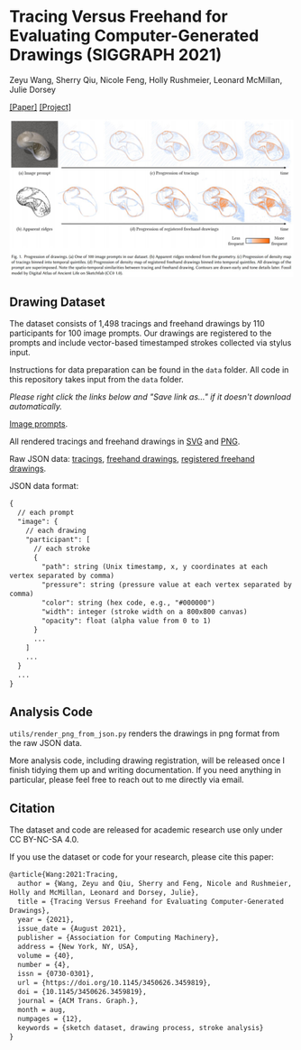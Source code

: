 # Tracing Versus Freehand for Evaluating Computer-Generated Drawings (SIGGRAPH 2021)

Zeyu Wang, Sherry Qiu, Nicole Feng, Holly Rushmeier, Leonard McMillan, Julie Dorsey

[[Paper]](https://graphics.cs.yale.edu/sites/default/files/tracing-vs-freehand_0.pdf)
[[Project]](https://zachzeyuwang.github.io/tracing-vs-freehand)

![teaser](teaser.jpg)

## Drawing Dataset

The dataset consists of 1,498 tracings and freehand drawings by 110 participants for 100 image prompts. Our drawings are registered to the prompts and include vector-based timestamped strokes collected via stylus input.

Instructions for data preparation can be found in the `data` folder. All code in this repository takes input from the `data` folder.

*Please right click the links below and "Save link as..." if it doesn't download automatically.*

[Image prompts](http://tracer.cs.yale.edu:8000/tracing-vs-freehand/data/images.zip).

All rendered tracings and freehand drawings in [SVG](http://tracer.cs.yale.edu:8000/tracing-vs-freehand/data/svg.zip) and [PNG](http://tracer.cs.yale.edu:8000/tracing-vs-freehand/data/png.zip).

Raw JSON data: [tracings](http://tracer.cs.yale.edu:8000/tracing-vs-freehand/data/tracings.json), [freehand drawings](http://tracer.cs.yale.edu:8000/tracing-vs-freehand/data/drawings.json), [registered freehand drawings](http://tracer.cs.yale.edu:8000/tracing-vs-freehand/data/drawings_registered.json).

JSON data format:
```
{
  // each prompt
  "image": {
    // each drawing
    "participant": [
      // each stroke
      {
        "path": string (Unix timestamp, x, y coordinates at each vertex separated by comma)
        "pressure": string (pressure value at each vertex separated by comma)
        "color": string (hex code, e.g., "#000000")
        "width": integer (stroke width on a 800x800 canvas)
        "opacity": float (alpha value from 0 to 1)
      }
      ...
    ]
    ...
  }
  ...
}
```

## Analysis Code

`utils/render_png_from_json.py` renders the drawings in png format from the raw JSON data.

More analysis code, including drawing registration, will be released once I finish tidying them up and writing documentation. If you need anything in particular, please feel free to reach out to me directly via email.

## Citation

The dataset and code are released for academic research use only under CC BY-NC-SA 4.0.

If you use the dataset or code for your research, please cite this paper:
```
@article{Wang:2021:Tracing,
  author = {Wang, Zeyu and Qiu, Sherry and Feng, Nicole and Rushmeier,  Holly and McMillan, Leonard and Dorsey, Julie},
  title = {Tracing Versus Freehand for Evaluating Computer-Generated Drawings},
  year = {2021},
  issue_date = {August 2021},
  publisher = {Association for Computing Machinery},
  address = {New York, NY, USA},
  volume = {40},
  number = {4},
  issn = {0730-0301},
  url = {https://doi.org/10.1145/3450626.3459819},
  doi = {10.1145/3450626.3459819},
  journal = {ACM Trans. Graph.},
  month = aug,
  numpages = {12},
  keywords = {sketch dataset, drawing process, stroke analysis}
}
```
